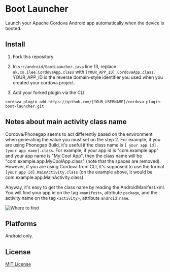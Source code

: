 # Boot Launcher

Launch your Apache Cordova Android app automatically when the device is booted.

## Install

1. Fork this repository

2. In `src/android/BootLauncher.java` line 13, replace `uk.co.ilee.CordovaApp.class` with `[YOUR_APP_ID].CordovaApp.class`. YOUR_APP_ID is the reverse domain-style identifier you used when you created your cordova project.

3. Add your forked plugin via the CLI:

```
cordova plugin add https://github.com/[YOUR_USERNAME]/cordova-plugin-boot-launcher.git
```

## Notes about main activity class name

Cordova/Phonegap seems to act differently based on the environment when generating the value you must set on the step 2. For example, if you are using Phonegap Build, it's useful if the class name is `[ your app id].[your app name].class`. For example, if your app id is "com.example.app" and your app name is "My Cool App", then the class name will be "com.example.app.MyCoolApp.class" (note that the spaces are removed). However, if you are using Cordova from CLI, it's supposed to use the format `[your app id].MainActivity.class` (on the example above, it would be com.example.app.MainActivity.class).

Anyway, it's easy to get the class name by reading the AndroidManifest.xml. You will find your app id on the tag `<manifest>`, attribute `package`, and the activity name on the tag `<activity>`, attribute `android:name`.

![Where to find](http://i.stack.imgur.com/62gX6.png)

## Platforms

Android only.

## License

[MIT License](http://ilee.mit-license.org)
